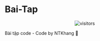 # Bai-Tap
<p align="center">


  <img alt="visitors" src="https://visitor-badge.laobi.icu/badge?page_id=ntkhang03.Bai-Tap">

</p>


Bài tập code - Code by NTKhang 🌝
